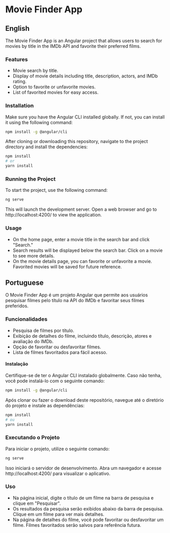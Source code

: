 # Movie Finder App

## English

The Movie Finder App is an Angular project that allows users to search for movies by title in the IMDb API and favorite their preferred films.

### Features

- Movie search by title.
- Display of movie details including title, description, actors, and IMDb rating.
- Option to favorite or unfavorite movies.
- List of favorited movies for easy access.

### Installation

Make sure you have the Angular CLI installed globally. If not, you can install it using the following command:

```bash
npm install -g @angular/cli
```

After cloning or downloading this repository, navigate to the project directory and install the dependencies:

```bash
npm install
# or
yarn install
```

### Running the Project

To start the project, use the following command:

```bash
ng serve
```

This will launch the development server. Open a web browser and go to http://localhost:4200/ to view the application.

### Usage

- On the home page, enter a movie title in the search bar and click "Search."
- Search results will be displayed below the search bar. Click on a movie to see more details.
- On the movie details page, you can favorite or unfavorite a movie. Favorited movies will be saved for future reference.

## Portuguese

O Movie Finder App é um projeto Angular que permite aos usuários pesquisar filmes pelo título na API do IMDb e favoritar seus filmes preferidos.

### Funcionalidades
- Pesquisa de filmes por título.
- Exibição de detalhes do filme, incluindo título, descrição, atores e avaliação do IMDb.
- Opção de favoritar ou desfavoritar filmes.
- Lista de filmes favoritados para fácil acesso.

#### Instalação

Certifique-se de ter o Angular CLI instalado globalmente. Caso não tenha, você pode instalá-lo com o seguinte comando:

```bash
npm install -g @angular/cli
```

Após clonar ou fazer o download deste repositório, navegue até o diretório do projeto e instale as dependências:

```bash
npm install
# ou
yarn install
```

### Executando o Projeto

Para iniciar o projeto, utilize o seguinte comando:

```bash
ng serve
```

Isso iniciará o servidor de desenvolvimento. Abra um navegador e acesse http://localhost:4200/ para visualizar o aplicativo.

### Uso

- Na página inicial, digite o título de um filme na barra de pesquisa e clique em "Pesquisar".
- Os resultados da pesquisa serão exibidos abaixo da barra de pesquisa. Clique em um filme para ver mais detalhes.
- Na página de detalhes do filme, você pode favoritar ou desfavoritar um filme. Filmes favoritados serão salvos para referência futura.




